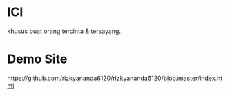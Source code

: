 # ICI
 khusus buat orang tercinta &amp; tersayang.

# Demo Site
 <a href="https://github.com/rizkyananda6120/rizkyananda6120/blob/master/index.html">https://github.com/rizkyananda6120/rizkyananda6120/blob/master/index.html</a>


